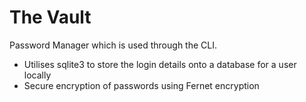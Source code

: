 # The Vault
Password Manager which is used through the CLI.
- Utilises sqlite3 to store the login details onto a database for a user locally
- Secure encryption of passwords using Fernet encryption


